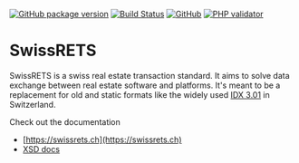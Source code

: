 [![GitHub package version](https://img.shields.io/github/release/qualipool/swissrets.svg)](https://github.com/qualipool/swissrets/releases)
[![Build Status](https://travis-ci.com/qualipool/swissrets.svg?branch=master)](https://travis-ci.com/qualipool/swissrets)
[![GitHub](https://img.shields.io/github/license/qualipool/swissrets.svg)](https://github.com/qualipool/swissrets/blob/master/LICENSE.md)
[![PHP validator](https://github.com/qualipool/swissrets/actions/workflows/php-test.yml/badge.svg)](https://github.com/qualipool/swissrets/actions/workflows/php-test.yml)

SwissRETS
=========
SwissRETS is a swiss real estate transaction standard. It aims to solve data exchange between real estate software and platforms. It's meant to be a replacement for old and static formats like the widely used [IDX 3.01](https://en.wikipedia.org/wiki/Internet_Data_Exchange) in Switzerland.

Check out the documentation
- [https://swissrets.ch](https://swissrets.ch)
- [XSD docs](https://swissrets.ch/docs/noNamespace/)
